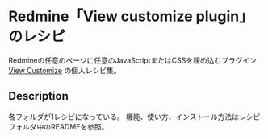 Redmine「View customize plugin」のレシピ
====

Redmineの任意のページに任意のJavaScriptまたはCSSを埋め込むプラグイン [View Customize](https://github.com/onozaty/redmine-view-customize) の個人レシピ集。

## Description

各フォルダが1レシピになっている。
機能、使い方、インストール方法はレシピフォルダ中のREADMEを参照。
